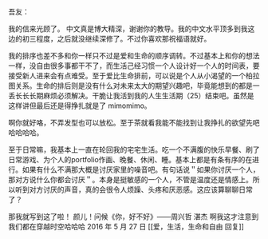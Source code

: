 吾友：

我的信来光顾了。
中文真是博大精深，谢谢你的教导。我的中文水平顶多到我这边的初三程度，之后就没继续深修了。不过你喜欢那祝福语就好。

我的排序也差不多和你一样只不过是爱和生命的顺序调转。不过基本上和你的想法一样，没自由很多事都干不了，而生活己经习惯一个人设计好一个人的时间表，要接受新人进来会有点难受。至于爱比生命排前，可以说是个人从小渴望的一个柏拉图关系。生命的排后则是没有什么对未来太大的期望兴趣吧，毕竟能想到的都是一丢长长长期麻烦必须解决。干脆让我活到我的人生生活期（25）结束吧。虽然是这样讲但最后还是得挣扎就是了 mimomimo。

啊你就好咯，不弄发型也可以放松。至于茶就看我能不能找到让我挣扎的欲望先吧 哈哈哈哈。

至于日常嘛，我基本上一直在轮回我的宅宅生活。吃一个不满腹的快乐早餐、刷了日常游戏、为个人的portfolio作画、晚餐、休闲、睡。基本上都是有条有序的在进行。如果有什么不满那大概是讨厌家里的噪音吧。有句话说＂如果你讨厌一个人，那对方说什么你都会讨厌＂。本身是挺敏感的一个人，不管是温度还是情感上。所以听到对方讨厌的声音，真的会很令人烦躁、头疼和厌恶感。这应该算聊聊日常了？

那我就写到这了啦！
颜儿！问候《你，好不好》——周兴哲
湛杰
啊我这才注意到我们都在穿越时空哈哈哈
2016 年 5 月 27 日
[[爱，生活，生命和自由 回复]]